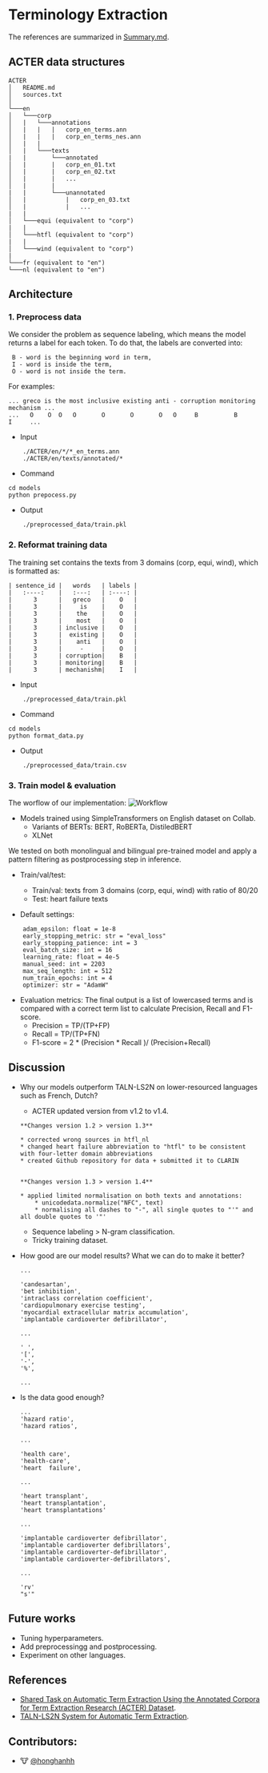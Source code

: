 # Terminology Extraction

The references are summarized in [Summary.md](https://github.com/honghanhh/terminology-extraction/blob/paper_summary/references/Summary.md).

## ACTER data structures
```
ACTER
│   README.md
│   sources.txt
│
└───en
│   └───corp
│   |   └───annotations
│   |   |   |   corp_en_terms.ann
│   |   |   |   corp_en_terms_nes.ann
│   |   | 
│   |   └───texts
|   |       └───annotated
│   |       |   corp_en_01.txt
│   |       |   corp_en_02.txt
│   |       |   ...
│   |       |
|   |       └───unannotated
│   |           |   corp_en_03.txt
│   |           |   ...
|   |
│   └───equi (equivalent to "corp")
|   |
│   └───htfl (equivalent to "corp")
|   |
│   └───wind (equivalent to "corp")
|
└───fr (equivalent to "en")
└───nl (equivalent to "en")
```
## Architecture

### 1. Preprocess data
We consider the problem as sequence labeling, which means the model returns a label for each token. To do that, the labels are converted into:
```
 B - word is the beginning word in term, 
 I - word is inside the term, 
 O - word is not inside the term. 
```
For examples:
```
... greco is the most inclusive existing anti - corruption monitoring mechanism ...
...   O    O  O   O       O       O       O   O     B          B          I     ...
```
- Input
```
    ./ACTER/en/*/*_en_terms.ann
    ./ACTER/en/texts/annotated/*
```
- Command
```
cd models
python prepocess.py
```
- Output

```
    ./preprocessed_data/train.pkl
```

### 2. Reformat training data
The training set contains the texts from 3 domains (corp, equi, wind), which is formatted as:

    | sentence_id |   words   | labels | 
    |   :----:    |   :---:   | :----: | 
    |      3      |   greco   |    O   | 
    |      3      |     is    |    O   | 
    |      3      |    the    |    O   | 
    |      3      |    most   |    O   | 
    |      3      | inclusive |    O   | 
    |      3      |  existing |    O   | 
    |      3      |    anti   |    O   | 
    |      3      |     -     |    O   | 
    |      3      | corruption|    B   | 
    |      3      | monitoring|    B   | 
    |      3      | mechanishm|    I   | 


- Input

```
    ./preprocessed_data/train.pkl
```
- Command
```
cd models
python format_data.py
```
- Output

```
    ./preprocessed_data/train.csv
```

### 3. Train model & evaluation

The worflow of our implementation:
![Workflow](./architecture/workflow.png)
- Models trained using SimpleTransformers on English dataset on Collab.
    - Variants of BERTs: BERT, RoBERTa, DistiledBERT
    - XLNet

We tested on both monolingual and bilingual pre-trained model and apply a pattern filtering as postprocessing step in inference.

- Train/val/test:
    - Train/val: texts from 3 domains (corp, equi, wind) with ratio of 80/20 
    - Test: heart failure texts

- Default settings: 
```
    adam_epsilon: float = 1e-8
    early_stopping_metric: str = "eval_loss"
    early_stopping_patience: int = 3
    eval_batch_size: int = 16
    learning_rate: float = 4e-5
    manual_seed: int = 2203
    max_seq_length: int = 512
    num_train_epochs: int = 4
    optimizer: str = "AdamW"
```

- Evaluation metrics: The final output is a list of lowercased terms and is compared with a correct term list to calculate Precision, Recall and F1-score.
    - Precision = TP/(TP+FP)
    - Recall = TP/(TP+FN)
    - F1-score = 2 * (Precision * Recall )/ (Precision+Recall)

<!-- 
- Results on heart failure dataset:
    - For English terms only

    |               Models                 | Precision | Recall  | F1-score |
    |               :----:                 |   :---:   | :----:  | :-----:  |
    |        BERT (bert-base-uncased)      | __77.36__ |  46.17  |__57.83__ |
    |        BERT (bert-base-cased)        |   72.77   |  42.91  |  53.99   |
    |       RoBERTa (roberta-base)         |   69.53   |  40.11  |  50.87   |
    |DistiledBERT (distilbert-base-uncased)|   75.53   |  44.05  |  55.65   |
    | DistiledBERT (distilbert-base-cased) |   67.44   |  44.22  |  53.42   |   
    |       XLNet (xlnet-base-cased)       |   70.39   |  41.59  |  52.29   | 
    |       __Baseline (TALN-LS2N)__       |   32.58   |__72.68__|   44.99  |  

    - For English terms with Named Entities (NEs)

    |               Models                 | Precision | Recall  | F1-score |
    |               :----:                 |   :---:   | :----:  |  :-----: |
    |        BERT (bert-base-uncased)      | __77.48__ | 44.99   | __56.93__|
    |        BERT (bert-base-cased)        |   71.27   | 42.13   |   52.96  |
    |       RoBERTa (roberta-base)         |   69.38   | 39.54   |   50.37  |
    |DistiledBERT (distilbert-base-uncased)|   75.23   | 44.29   |   55.76  |
    | DistiledBERT (distilbert-base-cased) |   67.98   | 42.79   |   52.52  | 
    |       XLNet (xlnet-base-cased)       |   72.62   | 38.68   |   50.48  |
    |       __Baseline (TALN-LS2N)__       |   34.78   |__70.87__|  46.66   |

- Analyze BERT model results:


<table class="tg">
<thead>
  <tr>
    <th class="tg-c3ow" rowspan="2"><br><span style="font-weight:bold">Training </span><br><span style="font-weight:bold">domain</span></th>
    <th class="tg-7btt" colspan="3">Corp</th>
    <th class="tg-7btt" colspan="3">Equi</th>
    <th class="tg-7btt" colspan="3">Wind</th>
  </tr>
  <tr>
    <td class="tg-4erg">Precision</td>
    <td class="tg-4erg">Recall</td>
    <td class="tg-4erg">F1-score</td>
    <td class="tg-4erg">Precision</td>
    <td class="tg-4erg">Recall</td>
    <td class="tg-4erg">F1-score</td>
    <td class="tg-4erg">Precision</td>
    <td class="tg-4erg">Recall</td>
    <td class="tg-4erg">F1-score</td>
  </tr>
</thead>
<tbody>
  <tr>
    <td class="tg-7btt">ANN</td>
    <td class="tg-c3ow"><span style="font-weight:400;font-style:normal">69.27</span></td>
    <td class="tg-c3ow"><span style="font-weight:400;font-style:normal">61.27</span></td>
    <td class="tg-c3ow"><span style="font-weight:400;font-style:normal">65.02</span></td>
    <td class="tg-c3ow"><span style="font-weight:400;font-style:normal">81.61</span></td>
    <td class="tg-c3ow"><span style="font-weight:400;font-style:normal">60.69</span></td>
    <td class="tg-c3ow"><span style="font-weight:400;font-style:normal">69.61</span></td>
    <td class="tg-c3ow"><span style="font-weight:400;font-style:normal">65.9</span></td>
    <td class="tg-c3ow"><span style="font-weight:400;font-style:normal">41.98</span></td>
    <td class="tg-c3ow"><span style="font-weight:400;font-style:normal">51.29</span></td>
  </tr>
  <tr>
    <td class="tg-7btt">NES</td>
    <td class="tg-c3ow"><span style="font-weight:400;font-style:normal">69.7</span></td>
    <td class="tg-c3ow"><span style="font-weight:400;font-style:normal">58.06</span></td>
    <td class="tg-c3ow"><span style="font-weight:400;font-style:normal">63.35</span></td>
    <td class="tg-c3ow"><span style="font-weight:400;font-style:normal">82.52</span></td>
    <td class="tg-c3ow"><span style="font-weight:400;font-style:normal">58.16</span></td>
    <td class="tg-c3ow"><span style="font-weight:400;font-style:normal">68.23</span></td>
    <td class="tg-c3ow"><span style="font-weight:400;font-style:normal">68.84</span></td>
    <td class="tg-c3ow"><span style="font-weight:400;font-style:normal">41.33</span></td>
    <td class="tg-c3ow"><span style="font-weight:400;font-style:normal">51.65</span></td>
  </tr>
</tbody>
</table>
 -->


## Discussion
- Why our models outperform TALN-LS2N on lower-resourced languages such as French, Dutch?
    - ACTER updated version from v1.2 to v1.4.
    ```
    **Changes version 1.2 > version 1.3**

    * corrected wrong sources in htfl_nl
    * changed heart failure abbreviation to "htfl" to be consistent with four-letter domain abbreviations
    * created Github repository for data + submitted it to CLARIN


    **Changes version 1.3 > version 1.4**

    * applied limited normalisation on both texts and annotations:
        * unicodedata.normalize("NFC", text)
        * normalising all dashes to "-", all single quotes to "'" and all double quotes to '"'
    ```
    - Sequence labeling > N-gram classification.
    - Tricky training dataset.
- How good are our model results? What we can do to make it better?
    ```
    ...
    
    'candesartan',
    'bet inhibition',
    'intraclass correlation coefficient',
    'cardiopulmonary exercise testing',
    'myocardial extracellular matrix accumulation',
    'implantable cardioverter defibrillator',

    ...

    ' ',
    '[',
    '-',
    '%',

    ...
    ```

- Is the data good enough?
    ```
    ...
    'hazard ratio',
    'hazard ratios',

    ...

    'health care',
    'health-care',
    'heart  failure',

    ...    

    'heart transplant',
    'heart transplantation',
    'heart transplantations'

    ...

    'implantable cardioverter defibrillator',
    'implantable cardioverter defibrillators',
    'implantable cardioverter-defibrillator',
    'implantable cardioverter-defibrillators',

    ...

    'rv'
    "s'"
    ```

## Future works
- Tuning hyperparameters.
- Add preprocessingg and postprocessing.
- Experiment on other languages.

## References
- [Shared Task on Automatic Term Extraction Using the
Annotated Corpora for Term Extraction Research (ACTER) Dataset](https://www.aclweb.org/anthology/2020.computerm-1.12.pdf).
- [TALN-LS2N System for Automatic Term Extraction](https://www.aclweb.org/anthology/2020.computerm-1.13.pdf).
## Contributors:
- 🐮 [@honghanhh](https://github.com/honghanhh)